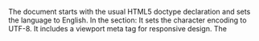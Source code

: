 The document starts with the usual HTML5 doctype declaration and sets the language to English.
In the <head> section:
It sets the character encoding to UTF-8.
It includes a viewport meta tag for responsive design.
The <title> tag uses the Blade templating @yield directive to dynamically set the title of the page. If no title is provided in child views, it defaults to "AutoBazaar".
It includes the Bootstrap 5 CSS framework via a CDN link.
It sets the favicon using the asset() function, which suggests this template is part of a Laravel application, as it uses Laravel's asset helper to generate the correct URL for the favicon file.
In the <body> section:
It includes a Blade directive @include('header') to include the header content. This indicates that the header content is stored in a separate Blade view file.
It uses another Blade directive @yield('content') to define a section where the content of child views will be injected. This allows different views to inject their specific content into this layout.
It includes the Bootstrap 5 JavaScript bundle via a CDN link at the end of the body, ensuring that the page's content is loaded before any JavaScript is executed.